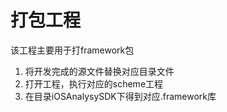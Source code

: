 # 打包工程

该工程主要用于打framework包

1. 将开发完成的源文件替换对应目录文件
2. 打开工程，执行对应的scheme工程
3. 在目录iOSAnalysySDK下得到对应.framework库